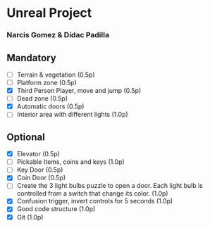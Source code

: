 # Unreal Project
### Narcis Gomez & Dídac Padilla

## Mandatory

- [ ] Terrain & vegetation (0.5p)
- [ ] Platform zone (0.5p)
- [x] Third Person Player, move and jump (0.5p)
- [ ] Dead zone (0.5p)
- [x] Automatic doors (0.5p)
- [ ] Interior area with different lights (1.0p)

## Optional

- [x] Elevator (0.5p)
- [ ] Pickable Items, coins and keys (1.0p)
- [ ] Key Door (0.5p)
- [x] Coin Door (0.5p)
- [ ] Create the 3 light bulbs puzzle to open a door. Each light bulb is controlled from a switch that change its color. (1.0p)
- [x] Confusion trigger, invert controls for 5 seconds (1.0p)
- [x] Good code structure (1.0p)
- [x] Git (1.0p)